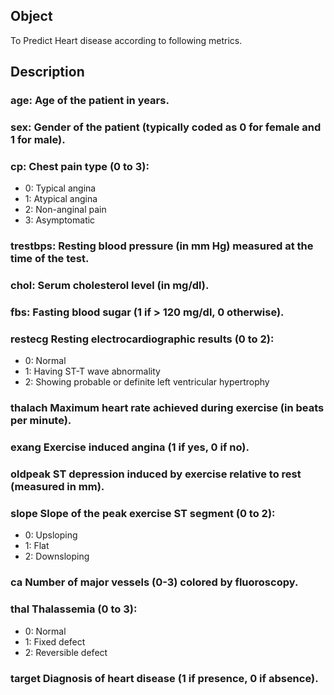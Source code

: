 ## Object
To Predict Heart disease according to following metrics.

## Description
### age: 	Age of the patient in years.
### sex: 	Gender of the patient (typically coded as 0 for female and 1 for male).
### cp: 	Chest pain type (0 to 3):
  - 0: Typical angina
  - 1: Atypical angina
  - 2: Non-anginal pain
  - 3: Asymptomatic
### trestbps:	Resting blood pressure (in mm Hg) measured at the time of the test.
### chol:	Serum cholesterol level (in mg/dl).
### fbs: 	Fasting blood sugar (1 if > 120 mg/dl, 0 otherwise).
### restecg	Resting electrocardiographic results (0 to 2):
- 0: Normal
- 1: Having ST-T wave abnormality
- 2: Showing probable or definite left ventricular hypertrophy
### thalach	Maximum heart rate achieved during exercise (in beats per minute).
### exang	Exercise induced angina (1 if yes, 0 if no).
### oldpeak	ST depression induced by exercise relative to rest (measured in mm).
### slope	Slope of the peak exercise ST segment (0 to 2):
- 0: Upsloping
- 1: Flat
- 2: Downsloping
### ca	Number of major vessels (0-3) colored by fluoroscopy.
### thal	Thalassemia (0 to 3):
- 0: Normal
- 1: Fixed defect
- 2: Reversible defect
### target	Diagnosis of heart disease (1 if presence, 0 if absence).
